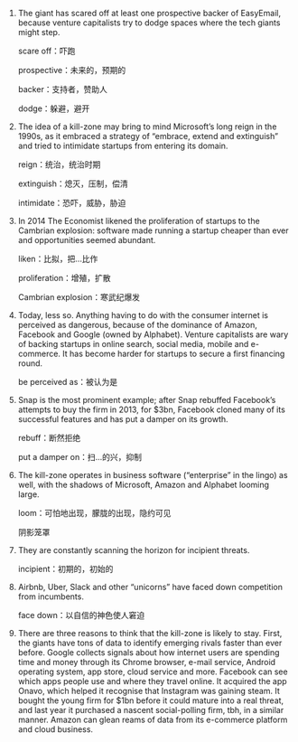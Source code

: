 1. The giant has scared off at least one prospective backer of EasyEmail, because venture capitalists try to dodge spaces where the tech giants might step. 

   scare off：吓跑

   prospective：未来的，预期的

   backer：支持者，赞助人

   dodge：躲避，避开

   

2. The idea of a kill-zone may bring to mind Microsoft’s long reign in the 1990s, as it embraced a strategy of “embrace, extend and extinguish” and tried to intimidate startups from entering its domain.

   reign：统治，统治时期

   extinguish：熄灭，压制，偿清

   intimidate：恐吓，威胁，胁迫

   

3. In 2014 The Economist likened the proliferation of startups to the Cambrian explosion: software made running a startup cheaper than ever and opportunities seemed abundant. 

   liken：比拟，把...比作

   proliferation：增殖，扩散

   Cambrian explosion：寒武纪爆发

   

4. Today, less so. Anything having to do with the consumer internet is perceived as dangerous, because of the dominance of Amazon, Facebook and Google (owned by Alphabet). Venture capitalists are wary of backing startups in online search, social media, mobile and e-commerce. It has become harder for startups to secure a first financing round.

   be perceived as：被认为是

   

5. Snap is the most prominent example; after Snap rebuffed Facebook’s attempts to buy the firm in 2013, for $3bn, Facebook cloned many of its successful features and has put a damper on its growth. 

   rebuff：断然拒绝

   put a damper on：扫...的兴，抑制

   

6. The kill-zone operates in business software (“enterprise” in the lingo) as well, with the shadows of Microsoft, Amazon and Alphabet looming large. 

   loom：可怕地出现，朦胧的出现，隐约可见

   阴影笼罩

   

7. They are constantly scanning the horizon for incipient threats.

   incipient：初期的，初始的

   

8. Airbnb, Uber, Slack and other “unicorns” have faced down competition from incumbents.

   face down：以自信的神色使人窘迫

   

9. There are three reasons to think that the kill-zone is likely to stay. First, the giants have tons of data to identify emerging rivals faster than ever before. Google collects signals about how internet users are spending time and money through its Chrome browser, e-mail service, Android operating system, app store, cloud service and more. Facebook can see which apps people use and where they travel online. It acquired the app Onavo, which helped it recognise that Instagram was gaining steam. It bought the young firm for $1bn before it could mature into a real threat, and last year it purchased a nascent social-polling firm, tbh, in a similar manner. Amazon can glean reams of data from its e-commerce platform and cloud business. 